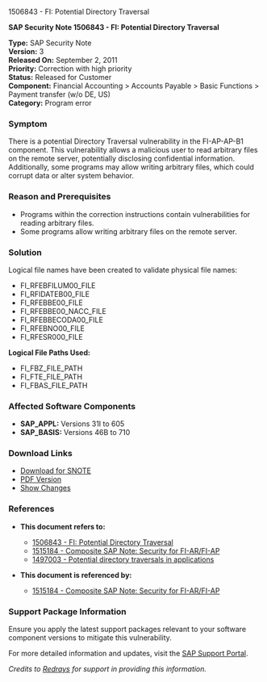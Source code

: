 1506843 - FI: Potential Directory Traversal

**SAP Security Note 1506843 - FI: Potential Directory Traversal**

**Type:** SAP Security Note  
**Version:** 3  
**Released On:** September 2, 2011  
**Priority:** Correction with high priority  
**Status:** Released for Customer  
**Component:** Financial Accounting > Accounts Payable > Basic Functions > Payment transfer (w/o DE, US)  
**Category:** Program error

### **Symptom**
There is a potential Directory Traversal vulnerability in the FI-AP-AP-B1 component. This vulnerability allows a malicious user to read arbitrary files on the remote server, potentially disclosing confidential information. Additionally, some programs may allow writing arbitrary files, which could corrupt data or alter system behavior.

### **Reason and Prerequisites**
- Programs within the correction instructions contain vulnerabilities for reading arbitrary files.
- Some programs allow writing arbitrary files on the remote server.

### **Solution**
Logical file names have been created to validate physical file names:
- FI_RFEBFILUM00_FILE
- FI_RFIDATEB00_FILE
- FI_RFEBBE00_FILE
- FI_RFEBBE00_NACC_FILE
- FI_RFEBBECODA00_FILE
- FI_RFEBNO00_FILE
- FI_RFESR000_FILE

**Logical File Paths Used:**
- FI_FBZ_FILE_PATH
- FI_FTE_FILE_PATH
- FI_FBAS_FILE_PATH

### **Affected Software Components**
- **SAP_APPL:** Versions 31I to 605
- **SAP_BASIS:** Versions 46B to 710

### **Download Links**
- [Download for SNOTE](https://notesdownloads.sap.com/note/0040000008927892017)
- [PDF Version](https://me.sap.com/sap/support/sfm/notes/print/0001506843?language=en-US&token=F51D3EEFE08B7D5C03A3C743A5004C99)
- [Show Changes](https://me.sap.com/notesLatestChanges/0001506843/E/diff)

### **References**
- **This document refers to:**
  - [1506843 - FI: Potential Directory Traversal](https://me.sap.com/notes/1506843)
  - [1515184 - Composite SAP Note: Security for FI-AR/FI-AP](https://me.sap.com/notes/1515184)
  - [1497003 - Potential directory traversals in applications](https://me.sap.com/notes/1497003)

- **This document is referenced by:**
  - [1515184 - Composite SAP Note: Security for FI-AR/FI-AP](https://me.sap.com/notes/1515184)

### **Support Package Information**
Ensure you apply the latest support packages relevant to your software component versions to mitigate this vulnerability.

For more detailed information and updates, visit the [SAP Support Portal](https://me.sap.com/).

*Credits to [Redrays](https://redrays.io) for support in providing this information.*
